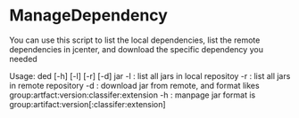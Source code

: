 # ManageDependency
You can use this script to list the local dependencies, list the remote dependencies in jcenter, and download the specific dependency you needed

Usage: ded [-h] [-l] [-r] [-d] jar
       -l : list all jars in local repositoy
       -r : list all jars in remote repository
       -d : download jar from remote, and format likes group:artfact:version:classifer:extension
       -h : manpage
       jar format is group:artifact:version[:classifer:extension]
